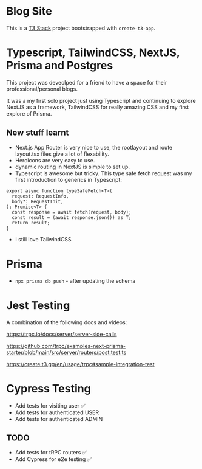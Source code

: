 # Blog Site

This is a [T3 Stack](https://create.t3.gg/) project bootstrapped with `create-t3-app`.

# Typescript, TailwindCSS, NextJS, Prisma and Postgres

This project was deveolped for a friend to have a space for their professional/personal blogs.

It was a my first solo project just using Typescript and continuing to explore NextJS as a framework, TailwindCSS for really amazing CSS and my first explore of Prisma.

## New stuff learnt
* Next.js App Router is very nice to use, the rootlayout and route layout.tsx files give a lot of flexability. 
* Heroicons are very easy to use.
* dynamic routing in NextJS is simple to set up.
* Typescript is awesome but tricky. This type safe fetch request was my first introduction to generics in Typescript:
```tsx
export async function typeSafeFetch<T>(
  request: RequestInfo,
  body?: RequestInit,
): Promise<T> {
  const response = await fetch(request, body);
  const result = (await response.json()) as T;
  return result;
}
```
* I still love TailwindCSS

# Prisma

* `npx prisma db push` - after updating the schema

# Jest Testing
A combination of the following docs and videos:

https://trpc.io/docs/server/server-side-calls 

https://github.com/trpc/examples-next-prisma-starter/blob/main/src/server/routers/post.test.ts

https://create.t3.gg/en/usage/trpc#sample-integration-test

# Cypress Testing

* Add tests for visiting user ✅
* Add tests for authenticated USER
* Add tests for authenticated ADMIN

## TODO
* Add tests for tRPC routers ✅
* Add Cypress for e2e testing ✅